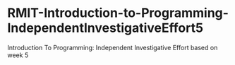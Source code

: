 # RMIT-Introduction-to-Programming-IndependentInvestigativeEffort5
Introduction To Programming: Independent Investigative Effort based on week 5
